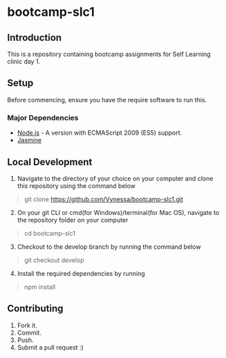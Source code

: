 # bootcamp-slc1

## Introduction
This is a repository containing bootcamp assignments for Self Learning clinic day 1.

## Setup
Before commencing, ensure you have the require software to run this.

### Major Dependencies
- [Node.js](nodejs.org) - A version with ECMAScript 2009 (ES5) support.
- [Jasmine](jasmine.github.io)

## Local Development

1. Navigate to the directory of your choice on your computer and clone this repository using the command below
>git clone https://github.com/Vynessa/bootcamp-slc1.git

2. On your git CLI or cmd(for Windows)/terminal(for Mac OS), navigate to the repository folder on your computer
>cd bootcamp-slc1

3. Checkout to the develop branch by running the command below
>git checkout develop

4. Install the required dependencies by running
>npm install

## Contributing

1. Fork it.
2. Commit.
3. Push.
4. Submit a pull request :)

